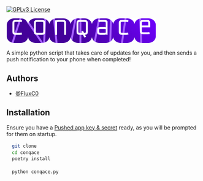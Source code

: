 



[![GPLv3 License](https://img.shields.io/badge/License-GPL%20v3-yellow.svg)](https://opensource.org/licenses/)


![Conqace](./conqase.png)

A simple python script that takes care of updates for you, and then sends a push notification to your phone when completed!


## Authors

- [@FluxC0](https://www.github.com/FluxC0)


## Installation

Ensure you have a [Pushed app key & secret](https://pushed.co) ready, as you will be prompted for them on startup.

```bash
  git clone 
  cd conqace
  poetry install
  
  python conqace.py
```
    
